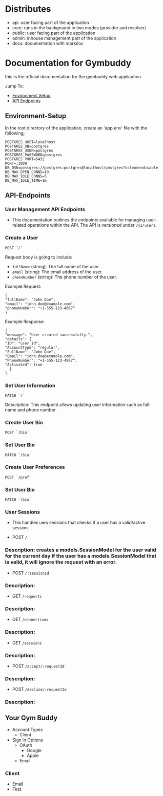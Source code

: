 # Distributes

- api: user facing part of the application
- core: runs in the background in two modes (provider and resolver)
- public: user facing part of the application
- admin: inhouse management part of the application
- docs: documentation with markdoc

# Documentation for Gymbuddy

this is the official documentation for the gymbuddy web application.

Jump To:

- [Environment Setup](#Environment-Setup)
- [API Endpoints](#API-Endpoints)

## Environment-Setup

In the root directory of the application, create an 'app.env' file with the following;

    POSTGRES_HOST=localhost
    POSTGRES_DB=postgres
    POSTGRES_USER=postgres
    POSTGRES_PASSWORD=postgres
    POSTGRES_PORT=5432
    PORT=:3000
    DB_DSN=postgres://postgres:postgres@localhost/postgres?sslmode=disable
    DB_MAX_OPEN_CONNS=10
    DB_MAX_IDLE_CONNS=5
    DB_MAX_IDLE_TIME=1m

## API-Endpoints

### User Management API Endpoints

- This documentation outlines the endpoints available for managing user-related operations within the API. The API is versioned under `/v1/users`.

### Create a User
    POST `/`

Request body is going to include:
- `fullName` (string): The full name of the user.
- `email` (string): The email address of the user.
- `phoneNumber` (string): The phone number of the user.

Example Request:

    {
    "fullName": "John Doe",
    "email": "john.doe@example.com",
    "phoneNumber": "+1-555-123-4567"
    }

Example Response:

    {
    "message": "User created successfully.",
    "details": {
    "ID": "user_id",
    "AccountType": "regular",
    "FullName": "John Doe",
    "Email": "john.doe@example.com",
    "PhoneNumber": "+1-555-123-4567",
    "Activated": true
      }
    }

### Set User Information
    PATCH `/`
Description: This endpoint allows updating user information such as full name and phone number.

### Create User Bio
    POST `/bio`

### Set User Bio
    PATCH `/bio`

### Create User Preferences
    POST `/pref`

### Set User Bio
    PATCH `/bio`


### User Sessions

- This handles uers sessions that checks if a user has a valid/active session.

- POST `/`

### Description: creates a models.SessionModel for the user valid for the current day if the user has a models.SessionModel that is valid, it will ignore the request with an error.

- POST `/:sessionId`

### Description:

- GET `/requests`

### Description:

- GET `/connections`

### Description:

- GET `/sessions`

### Description:

- POST `/accept/:requestId`

### Description:

- POST `/decline/:requestId`

### Description:

## Your Gym Buddy

- Account Types
  - Client
- Sign In Options
  - OAuth
    - Google
    - Apple
  - Email

### Client

- Email
- First
